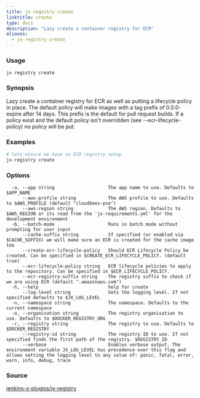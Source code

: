 ```yaml
---
title: jx registry create
linktitle: create
type: docs
description: "Lazy create a container registry for ECR"
aliases:
  - jx-registry_create
---
```


### Usage

```
jx registry create
```

### Synopsis

Lazy create a container registry for ECR as well as putting a lifecycle policy in place. The default policy will make images with a tag prefix of 0.0.0- expire after 14 days. This prefix is the default for pull request builds. If a policy exist and the default policy isn't overridden (see --ecr-lifecycle-policy) no policy will be put.

### Examples

  ```bash
  # lets ensure we have an ECR registry setup
  jx-registry create

  ```
### Options

```
  -a, --app string                    The app name to use. Defaults to $APP_NAME
      --aws-profile string            The AWS profile to use. Defaults to $AWS_PROFILE (default "cloudbees-pse")
      --aws-region string             The AWS region. Defaults to $AWS_REGION or its read from the 'jx-requirements.yml' for the development environment
  -b, --batch-mode                    Runs in batch mode without prompting for user input
      --cache-suffix string           If specified (or enabled via $CACHE_SUFFIX) we will make sure an ECR is created for the cache image too
      --create-ecr-lifecycle-policy   Should ECR Lifecycle Policy be created. Can be specified in $CREATE_ECR_LIFECYCLE_POLICY. (default true)
      --ecr-lifecycle-policy string   ECR lifecycle policies to apply to the repository. Can be specified in $ECR_LIFECYCLE_POLICY.
      --ecr-registry-suffix string    The registry suffix to check if we are using ECR (default ".amazonaws.com")
  -h, --help                          help for create
      --log-level string              Sets the logging level. If not specified defaults to $JX_LOG_LEVEL
  -n, --namespace string              The namespace. Defaults to the current namespace
  -o, --organisation string           The registry organisation to use. Defaults to $DOCKER_REGISTRY_ORG
  -r, --registry string               The registry to use. Defaults to $DOCKER_REGISTRY
      --registry-id string            The registry ID to use. If not specified finds the first path of the registry. $REGISTRY_ID
      --verbose                       Enables verbose output. The environment variable JX_LOG_LEVEL has precedence over this flag and allows setting the logging level to any value of: panic, fatal, error, warn, info, debug, trace
```



### Source

[jenkins-x-plugins/jx-registry](https://github.com/jenkins-x-plugins/jx-registry)
